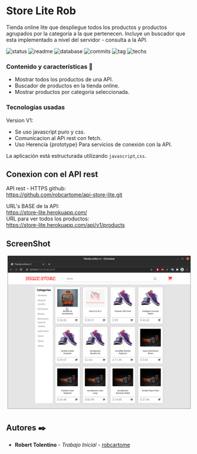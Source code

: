 # Store Lite Rob
Tienda online lite que despliegue todos los productos y productos agrupados por la categoría a la que pertenecen. Incluye un buscador que esta implementado a nivel del servidor - consulta a la API.

![status](https://img.shields.io/badge/status-running-green.svg?colorB=00C106) ![readme](https://img.shields.io/badge/readme-OK-green.svg?colorB=00C106) ![database](https://img.shields.io/badge/database-OK-green.svg?colorB=00C106) ![commits](https://img.shields.io/badge/commits-21-blue.svg) ![tag](https://img.shields.io/badge/tag-v0.1-orange.svg)
![techs](https://img.shields.io/badge/techs-javascript—css-yellow.svg)

### Contenido y características 🚀
- Mostrar todos los productos de una API.
- Buscador de productos en la tienda online.
- Mostrar productos por categoria seleccionada.

### Tecnologías usadas

Version V1:
- Se uso javascript puro y css.
- Comunicacion al APi rest con fetch.
- Uso Herencia {prototype} Para servicios de conexión con la API. 

La aplicación está estructurada utilizando
`javascript`,`css`.

## Conexion con el API rest
API rest - HTTPS github:                
https://github.com/robcartome/api-store-lite.git                      
                 
URL's BASE de la API:                  
https://store-lite.herokuapp.com/  
URL para ver todos los productos:                  
https://store-lite.herokuapp.com/api/v1/products           

## ScreenShot
<img src="/ScreenshotStoreOnline.png" alt="screen"/>

## Autores ✒️

* **Robert Tolentino** - *Trabajo Inicial* - [robcartome](https://github.com/robcartome)
